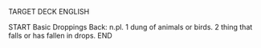 TARGET DECK
ENGLISH

START
Basic
Droppings
Back: n.pl. 1 dung of animals or birds. 2 thing that falls or has fallen in drops.
END
